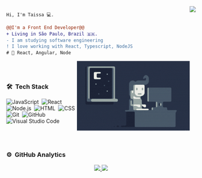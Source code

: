 <img align="right" height="200" src="https://media.giphy.com/media/mCRJDo24UvJMA/giphy.gif"/>

```diff
Hi, I'm Taissa 💻.

@@I'm a Front End Developer@@
+ Living in São Paulo, Brazil 🇧🇷.
- I am studying software engineering
! I love working with React, Typescript, NodeJS
# 📖 React, Angular, Node
```
<img alt="Night Coding" src="https://raw.githubusercontent.com/AVS1508/AVS1508/master/assets/Night-Coding.gif" align="right"/>

<br>
<br>

### 🛠 &nbsp;Tech Stack

![JavaScript](https://img.shields.io/badge/-JavaScript-05122A?style=flat&logo=javascript)&nbsp;
![React](https://img.shields.io/badge/-React-05122A?style=flat&logo=react)&nbsp;
![Node.js](https://img.shields.io/badge/-Node.js-05122A?style=flat&logo=node.js)&nbsp;
![HTML](https://img.shields.io/badge/-HTML-05122A?style=flat&logo=HTML5)&nbsp;
![CSS](https://img.shields.io/badge/-CSS-05122A?style=flat&logo=CSS3&logoColor=1572B6)&nbsp;
![Git](https://img.shields.io/badge/-Git-05122A?style=flat&logo=git)&nbsp;
![GitHub](https://img.shields.io/badge/-GitHub-05122A?style=flat&logo=github)&nbsp;
![Visual Studio Code](https://img.shields.io/badge/-Visual%20Studio%20Code-05122A?style=flat&logo=visual-studio-code&logoColor=007ACC)&nbsp;

<br>
<br>

### ⚙️ &nbsp;GitHub Analytics


<p align="center">
<a href="https://github.com/crthai">
  <img height="180em" src="https://github-readme-stats-eight-theta.vercel.app/api?username=crthai&show_icons=true&theme=algolia&include_all_commits=true&count_private=true"/>
  <img height="180em" src="https://github-readme-stats-eight-theta.vercel.app/api/top-langs/?username=crthai&layout=compact&langs_count=8&theme=algolia"/>
</a>
</p>
